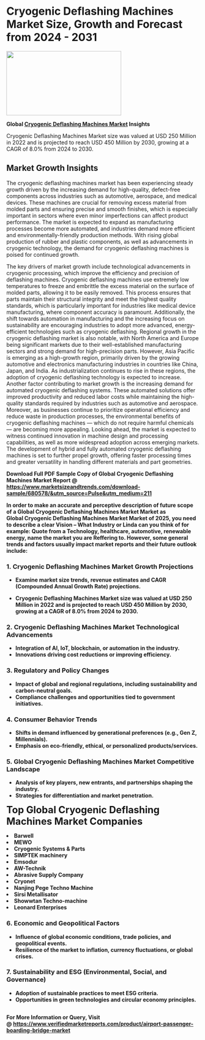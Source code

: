 <H1>Cryogenic Deflashing Machines Market Size, Growth and Forecast from 2024 - 2031</H1><img class="aligncenter size-medium wp-image-584254" src="https://thirdeyenews.in/wp-content/uploads/2024/09/Global-Market-Research-300x168.jpeg" alt="" width="300" height="168" /><p><strong>Global&nbsp;<a href="https://www.marketsizeandtrends.com/download-sample/680578/&amp;utm_source=Pulse&amp;utm_medium=211">Cryogenic Deflashing Machines Market</a> Insights</strong></p><p>Cryogenic Deflashing Machines Market size was valued at USD 250 Million in 2022 and is projected to reach USD 450 Million by 2030, growing at a CAGR of 8.0% from 2024 to 2030.</p><p><h2>Market Growth Insights</h2> <p>The cryogenic deflashing machines market has been experiencing steady growth driven by the increasing demand for high-quality, defect-free components across industries such as automotive, aerospace, and medical devices. These machines are crucial for removing excess material from molded parts and ensuring precise and smooth finishes, which is especially important in sectors where even minor imperfections can affect product performance. The market is expected to expand as manufacturing processes become more automated, and industries demand more efficient and environmentally-friendly production methods. With rising global production of rubber and plastic components, as well as advancements in cryogenic technology, the demand for cryogenic deflashing machines is poised for continued growth.</p> <p><strong></strong></p> <p>The key drivers of market growth include technological advancements in cryogenic processing, which improve the efficiency and precision of deflashing machines. Cryogenic deflashing machines use extremely low temperatures to freeze and embrittle the excess material on the surface of molded parts, allowing it to be easily removed. This process ensures that parts maintain their structural integrity and meet the highest quality standards, which is particularly important for industries like medical device manufacturing, where component accuracy is paramount. Additionally, the shift towards automation in manufacturing and the increasing focus on sustainability are encouraging industries to adopt more advanced, energy-efficient technologies such as cryogenic deflashing. Regional growth in the cryogenic deflashing market is also notable, with North America and Europe being significant markets due to their well-established manufacturing sectors and strong demand for high-precision parts. However, Asia Pacific is emerging as a high-growth region, primarily driven by the growing automotive and electronics manufacturing industries in countries like China, Japan, and India. As industrialization continues to rise in these regions, the adoption of cryogenic deflashing technology is expected to increase. Another factor contributing to market growth is the increasing demand for automated cryogenic deflashing systems. These automated solutions offer improved productivity and reduced labor costs while maintaining the high-quality standards required by industries such as automotive and aerospace. Moreover, as businesses continue to prioritize operational efficiency and reduce waste in production processes, the environmental benefits of cryogenic deflashing machines — which do not require harmful chemicals — are becoming more appealing. Looking ahead, the market is expected to witness continued innovation in machine design and processing capabilities, as well as more widespread adoption across emerging markets. The development of hybrid and fully automated cryogenic deflashing machines is set to further propel growth, offering faster processing times and greater versatility in handling different materials and part geometries.</p> <p><strong></p><p><span class=""><strong>Download Full PDF Sample Copy of Global Cryogenic Deflashing Machines Market Report</strong> @ <a href="https://www.marketsizeandtrends.com/download-sample/680578/&amp;utm_source=Pulse&amp;utm_medium=211" target="_blank">https://www.marketsizeandtrends.com/download-sample/680578/&amp;utm_source=Pulse&amp;utm_medium=211</a></span></p><p>In order to make an accurate and perceptive description of future scope of a Global&nbsp;Cryogenic Deflashing Machines Market Market as Global&nbsp;Cryogenic Deflashing Machines Market Market of 2025, you need to describe a clear Vision &ndash; What Industry or Linda can you think of for example: Quote from a Technology, healthcare, automotive, renewable energy, name the market you are Reffering to. However, some general trends and factors usually impact market reports and their future outlook include:</p><h3>1.&nbsp;<strong>Cryogenic Deflashing Machines Market Growth Projections</strong></h3><ul><li>Examine market size trends, revenue estimates and CAGR (Compounded Annual Growth Rate) projections.</li><li><p>Cryogenic Deflashing Machines Market size was valued at USD 250 Million in 2022 and is projected to reach USD 450 Million by 2030, growing at a CAGR of 8.0% from 2024 to 2030.</p></li></ul><h3>2.&nbsp;<strong>Cryogenic Deflashing Machines Market Technological Advancements</strong></h3><ul><li>Integration of AI, IoT, blockchain, or automation in the industry.</li><li>Innovations driving cost reductions or improving efficiency.</li></ul><h3>3.&nbsp;<strong>Regulatory and Policy Changes</strong></h3><ul><li>Impact of global and regional regulations, including sustainability and carbon-neutral goals.</li><li>Compliance challenges and opportunities tied to government initiatives.</li></ul><h3>4.&nbsp;<strong>Consumer Behavior Trends</strong></h3><ul><li>Shifts in demand influenced by generational preferences (e.g., Gen Z, Millennials).</li><li>Emphasis on eco-friendly, ethical, or personalized products/services.</li></ul><h3>5.&nbsp;<strong>Global Cryogenic Deflashing Machines Market Competitive Landscape</strong></h3><ul><li>Analysis of key players, new entrants, and partnerships shaping the industry.</li><li>Strategies for differentiation and market penetration.</li></ul><p data-pm-slice="1 1 []"><span style="color: inherit; font-family: inherit; font-size: 25px;">Top Global Cryogenic Deflashing Machines Market Companies</span></p><div class="" data-test-id=""><p><li>Barwell</li><li> MEWO</li><li> Cryogenic Systems & Parts</li><li> SIMPTEK machinery</li><li> Emsodur</li><li> AW-Technik</li><li> Abrasive Supply Company</li><li> Cryonet</li><li> Nanjing Pege Techno Machine</li><li> Sirsi Metallisator</li><li> Showwtan Techno-machine</li><li> Leonard Enterprises</li></p></div><h3>6.&nbsp;<strong>Economic and Geopolitical Factors</strong></h3><ul><li>Influence of global economic conditions, trade policies, and geopolitical events.</li><li>Resilience of the market to inflation, currency fluctuations, or global crises.</li></ul><h3>7.&nbsp;<strong>Sustainability and ESG (Environmental, Social, and Governance)</strong></h3><ul><li>Adoption of sustainable practices to meet ESG criteria.</li><li>Opportunities in green technologies and circular economy principles.</li></ul><h2><strong style="font-size: 14px;">For More Information or Query, Visit @&nbsp;</strong><a style="background-color: #ffffff; font-size: 14px;" href="https://www.marketsizeandtrends.com/report/cryogenic-deflashing-machines-market/" target="_blank">https://www.verifiedmarketreports.com/product/airport-passenger-boarding-bridge-market</a></h2>
